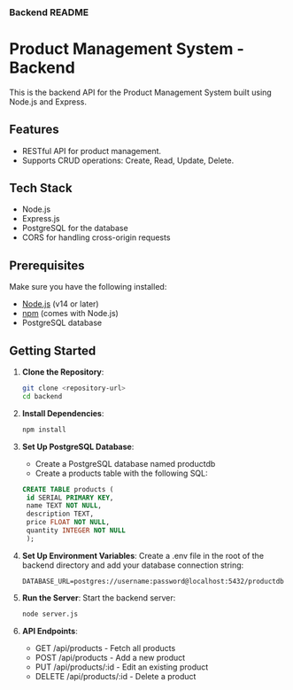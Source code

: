 ### Backend README


# Product Management System - Backend

This is the backend API for the Product Management System built using Node.js and Express.

## Features

- RESTful API for product management.
- Supports CRUD operations: Create, Read, Update, Delete.

## Tech Stack

- Node.js
- Express.js
- PostgreSQL for the database
- CORS for handling cross-origin requests

## Prerequisites

Make sure you have the following installed:

- [Node.js](https://nodejs.org/) (v14 or later)
- [npm](https://www.npmjs.com/) (comes with Node.js)
- PostgreSQL database

## Getting Started

1. **Clone the Repository**:

   ```bash
   git clone <repository-url>
   cd backend
2. **Install Dependencies**:

   ```bash
   npm install
3. **Set Up PostgreSQL Database**:
   - Create a PostgreSQL database named productdb
   - Create a products table with the following SQL:
   ```sql
   CREATE TABLE products (
    id SERIAL PRIMARY KEY,
    name TEXT NOT NULL,
    description TEXT,
    price FLOAT NOT NULL,
    quantity INTEGER NOT NULL
    );
4. **Set Up Environment Variables**:
   Create a .env file in the root of the backend directory and add your database connection string: 
   ```env
   DATABASE_URL=postgres://username:password@localhost:5432/productdb
5. **Run the Server**:
   Start the backend server:
   ```bash
   node server.js
7. **API Endpoints**:
   - GET /api/products - Fetch all products
   - POST /api/products - Add a new product
   - PUT /api/products/:id - Edit an existing product
   - DELETE /api/products/:id - Delete a product
